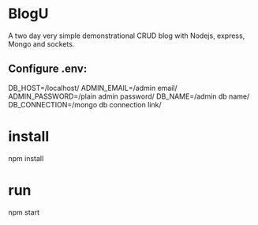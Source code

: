 # BlogU
A two day very simple demonstrational CRUD blog with Nodejs, express, Mongo and sockets.

## Configure .env:

DB_HOST=/localhost/
ADMIN_EMAIL=/admin email/
ADMIN_PASSWORD=/plain admin password/
DB_NAME=/admin db name/
DB_CONNECTION=/mongo db connection link/

# install 

npm install

# run 

npm start

